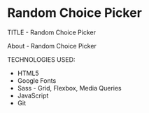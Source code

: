 # Random Choice Picker

TITLE - Random Choice Picker

About - Random Choice Picker

TECHNOLOGIES USED:

- HTML5
- Google Fonts
- Sass - Grid, Flexbox, Media Queries
- JavaScript
- Git
